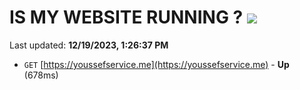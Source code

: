 # IS MY WEBSITE RUNNING ? [![](https://img.shields.io/static/v1?label=Sponsor&message=%E2%9D%A4&logo=GitHub&color=%23fe8e86)](https://github.com/sponsors/<username>)

Last updated: **12/19/2023, 1:26:37 PM**

- `GET` [https://youssefservice.me](https://youssefservice.me) - **Up** (678ms)
